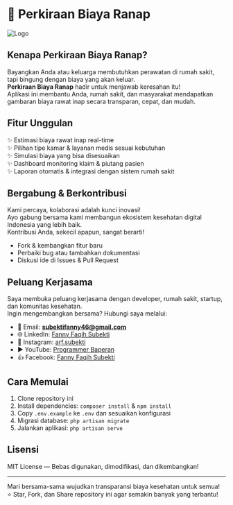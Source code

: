 # 🚀 Perkiraan Biaya Ranap

![Logo](https://raw.githubusercontent.com/laravel/art/master/logo-lockup/5%20SVG/2%20CMYK/1%20Full%20Color/laravel-logolockup-cmyk-red.svg)

## Kenapa Perkiraan Biaya Ranap?

Bayangkan Anda atau keluarga membutuhkan perawatan di rumah sakit, tapi bingung dengan biaya yang akan keluar.  
**Perkiraan Biaya Ranap** hadir untuk menjawab keresahan itu!  
Aplikasi ini membantu Anda, rumah sakit, dan masyarakat mendapatkan gambaran biaya rawat inap secara transparan, cepat, dan mudah.

## Fitur Unggulan
✨ Estimasi biaya rawat inap real-time  
✨ Pilihan tipe kamar & layanan medis sesuai kebutuhan  
✨ Simulasi biaya yang bisa disesuaikan  
✨ Dashboard monitoring klaim & piutang pasien  
✨ Laporan otomatis & integrasi dengan sistem rumah sakit

## Bergabung & Berkontribusi

Kami percaya, kolaborasi adalah kunci inovasi!  
Ayo gabung bersama kami membangun ekosistem kesehatan digital Indonesia yang lebih baik.  
Kontribusi Anda, sekecil apapun, sangat berarti!

- Fork & kembangkan fitur baru
- Perbaiki bug atau tambahkan dokumentasi
- Diskusi ide di Issues & Pull Request

## Peluang Kerjasama

Saya membuka peluang kerjasama dengan developer, rumah sakit, startup, dan komunitas kesehatan.  
Ingin mengembangkan bersama? Hubungi saya melalui:

- 📧 Email: **subektifanny46@gmail.com**
- 🌐 LinkedIn: [Fanny Faqih Subekti](https://www.linkedin.com/in/fanny-faqih-subekti/)
- 📸 Instagram: [arf.subekti](https://instagram.com/arf.subekti)
- ▶️ YouTube: [Programmer Baperan](https://www.youtube.com/@ProgrammerBaperan)
- 👍 Facebook: [Fanny Faqih Subekti](https://facebook.com/fannyfaqihsubekti)

## Cara Memulai

1. Clone repository ini
2. Install dependencies: `composer install` & `npm install`
3. Copy `.env.example` ke `.env` dan sesuaikan konfigurasi
4. Migrasi database: `php artisan migrate`
5. Jalankan aplikasi: `php artisan serve`

## Lisensi

MIT License — Bebas digunakan, dimodifikasi, dan dikembangkan!

---

Mari bersama-sama wujudkan transparansi biaya kesehatan untuk semua!  
⭐ Star, Fork, dan Share repository ini agar semakin banyak yang terbantu!
